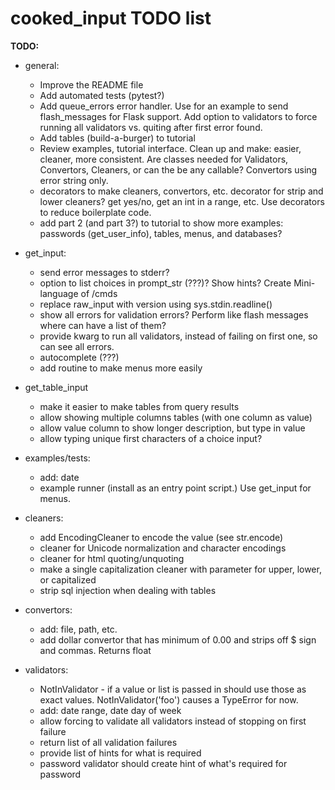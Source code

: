 
# cooked_input TODO list

**TODO:**

* general:
    * Improve the README file
    * Add automated tests (pytest?)
    * Add queue_errors error handler. Use for an example to send flash_messages for Flask support. Add option to 
        validators to force running all validators vs. quiting after first error found.
    * Add tables (build-a-burger) to tutorial
    * Review examples, tutorial interface. Clean up and make: easier, cleaner, more consistent.
        Are classes needed for Validators, Convertors, Cleaners, or can the be any callable? Convertors
        using error string only.
    * decorators to make cleaners, convertors, etc. decorator for strip and lower cleaners? 
        get yes/no, get an int in a range, etc. Use decorators to reduce boilerplate code.
    * add part 2 (and part 3?) to tutorial to show more examples: passwords (get_user_info), tables,
        menus, and databases?

* get_input:
    * send error messages to stderr?
    * option to list choices in prompt_str (???)? Show hints? Create Mini-language of /cmds
    * replace raw_input with version using sys.stdin.readline()
    * show all errors for validation errors? Perform like flash messages where can have a list of them?
    * provide kwarg to run all validators, instead of failing on first one, so can see all errors.
    * autocomplete (???)
    * add routine to make menus more easily

* get_table_input
    * make it easier to make tables from query results
    * allow showing multiple columns tables (with one column as value)
    * allow value column to show longer description, but type in value
    * allow typing unique first characters of a choice input?
       
* examples/tests:
    * add: date
    * example runner (install as an entry point script.) Use get_input for menus.

* cleaners:
    * add EncodingCleaner to encode the value (see str.encode)
    * cleaner for Unicode normalization and character encodings
    * cleaner for html quoting/unquoting
    * make a single capitalization cleaner with parameter for upper, lower, or capitalized
    * strip sql injection when dealing with tables

* convertors:
    * add: file, path, etc.
    * add dollar convertor that has minimum of 0.00 and strips off $ sign and commas. Returns float
 
* validators:
    * NotInValidator - if a value or list is passed in should use those as exact values. 
        NotInValidator('foo') causes a TypeError for now.
    * add: date range, date day of week
    * allow forcing to validate all validators instead of stopping on first failure
    * return list of all validation failures
    * provide list of hints for what is required
    * password validator should create hint of what's required for password